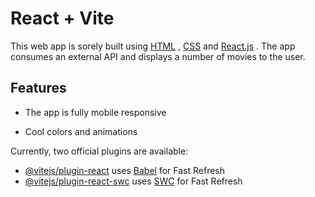 # React + Vite

This web app is sorely built using [HTML](https://www.w3schools.com/html/) , [CSS](https://www.w3schools.com/css/) and [React.js](https://react.dev/) .
The app consumes an external API and displays a number of movies to the user. 

[](https://github.com/GitongaMurithi/Movieland---react.js/blob/main/src/assets/Screenshot%20(147).png)
[](https://github.com/GitongaMurithi/Movieland---react.js/blob/main/src/assets/Screenshot%20(148).png)

## Features

- The app is fully mobile responsive

[](https://github.com/GitongaMurithi/Movieland---react.js/blob/main/src/assets/Screenshot%20(149).png)
[](https://github.com/GitongaMurithi/Movieland---react.js/blob/main/src/assets/Screenshot%20(150).png)

- Cool colors and animations

Currently, two official plugins are available:

- [@vitejs/plugin-react](https://github.com/vitejs/vite-plugin-react/blob/main/packages/plugin-react/README.md) uses [Babel](https://babeljs.io/) for Fast Refresh
- [@vitejs/plugin-react-swc](https://github.com/vitejs/vite-plugin-react-swc) uses [SWC](https://swc.rs/) for Fast Refresh
